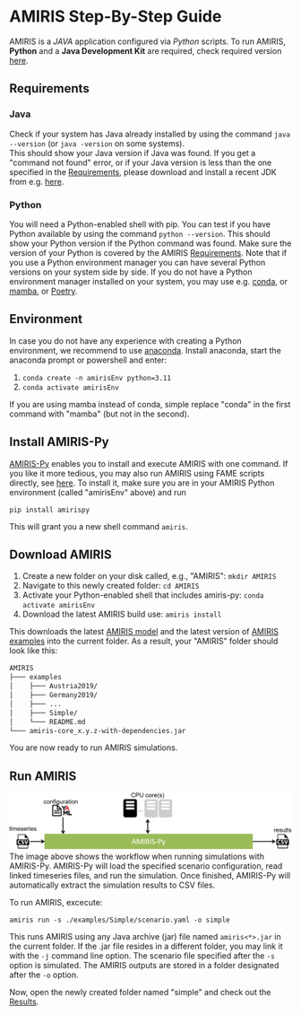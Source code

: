 # AMIRIS Step-By-Step Guide

AMIRIS is a *JAVA* application configured via *Python* scripts.
To run AMIRIS, **Python** and a **Java Development Kit** are required, check required version [here](../Get-Started.md#Requirements).

## Requirements

### Java

Check if your system has Java already installed by using the command `java --version` (or `java -version` on some systems).   
This should show your Java version if Java was found.
If you get a "command not found" error, or if your Java version is less than the one specified in the [Requirements](../Get-Started.md#Requirements), please download and install a recent JDK from e.g. [here](https://adoptium.net/).

### Python

You will need a Python-enabled shell with pip.
You can test if you have Python available by using the command `python --version`.
This should show your Python version if the Python command was found.
Make sure the version of your Python is covered by the AMIRIS [Requirements](../Get-Started.md#Requirements).
Note that if you use a Python environment manager you can have several Python versions on your system side by side.
If you do not have a Python environment manager installed on your system, you may use e.g. [conda](https://docs.conda.io/en/latest/miniconda.html), or [mamba](https://github.com/conda-forge/miniforge#mambaforge), or [Poetry](https://python-poetry.org/).

## Environment

In case you do not have any experience with creating a Python environment, we recommend to use [anaconda](https://www.anaconda.com/).
Install anaconda, start the anaconda prompt or powershell and enter:

1. `conda create -n amirisEnv python=3.11`
2. `conda activate amirisEnv`

If you are using mamba instead of conda, simple replace "conda" in the first command with "mamba" (but not in the second).

## Install AMIRIS-Py

[AMIRIS-Py](https://gitlab.com/dlr-ve/esy/amiris/amiris-py/-/blob/main/README.md) enables you to install and execute AMIRIS with one command.
If you like it more tedious, you may also run AMIRIS using FAME scripts directly, see [here](./FameioSetup.md).
To install it, make sure you are in your AMIRIS Python environment (called "amirisEnv" above) and run

```
pip install amirispy
```

This will grant you a new shell command `amiris`.

## Download AMIRIS

1. Create a new folder on your disk called, e.g., "AMIRIS": `mkdir AMIRIS`
2. Navigate to this newly created folder: `cd AMIRIS`
3. Activate your Python-enabled shell that includes amiris-py: `conda activate amirisEnv`
4. Download the latest AMIRIS build use: `amiris install`

This downloads the latest [AMIRIS model](https://gitlab.com/dlr-ve/esy/amiris/amiris/-/jobs/artifacts/main/download?job=deploy:jdk11) and the latest version of [AMIRIS examples](https://gitlab.com/dlr-ve/esy/amiris/examples) into the current folder.
As a result, your "AMIRIS" folder should look like this:

```
AMIRIS
├─── examples
│    ├─── Austria2019/
│    ├─── Germany2019/
│    ├─── ...
│    ├─── Simple/
│    └─── README.md
└─── amiris-core_x.y.z-with-dependencies.jar
```

You are now ready to run AMIRIS simulations.

## Run AMIRIS

![AMIRIS-Py Workflow](../uploads/amirispy.png)
The image above shows the workflow when running simulations with AMIRIS-Py.
AMIRIS-Py will load the specified scenario configuration, read linked timeseries files, and run the simulation.
Once finished, AMIRIS-Py will automatically extract the simulation results to CSV files.

To run AMIRIS, excecute:

```
amiris run -s ./examples/Simple/scenario.yaml -o simple
```

This runs AMIRIS using any Java archive (jar) file named `amiris<*>.jar` in the current folder.
If the .jar file resides in a different folder, you may link it with the `-j` command line option.
The scenario file specified after the `-s` option is simulated.
The AMIRIS outputs are stored in a folder designated after the `-o` option.

Now, open the newly created folder named "simple" and check out the [Results](./Results.md).